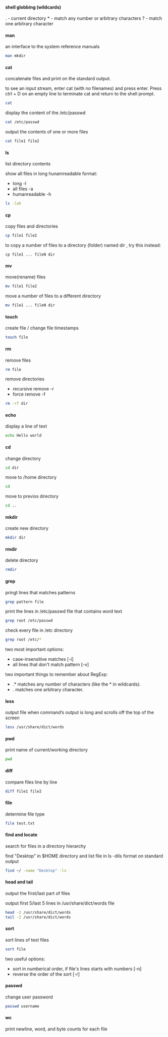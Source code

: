 #### shell globbing (wildcards)
. - current directory
\* - match any number or arbitrary characters
? - match one arbitrary character

#### man
an interface to the system reference manuals
```bash
man mkdir
```

#### cat
concatenate files and print on the standard output.

to see an input stream, enter cat (with no filenames) and press enter. Press ctrl + D on an empty line to terminate cat and return to the shell prompt.
```bash
cat
```

display the content of the /etc/passwd
```bash
cat /etc/passwd
```

output the contents of one or more files
```bash
cat file1 file2
```

#### ls
list directory contents

show all files in long hunamreadable format:
- long -l
- all files -a
- humanreadable -h
```bash
ls -lah
```

#### cp
copy files and directories
```bash
cp file1 file2
```

to copy a number of files to a directory (folder) named dir , try this instead:
```
cp file1 ... fileN dir
```

#### mv
move(rename) files 
```bash
mv file1 file2
```

move a number of files to a different directory
```bash
mv file1 ... fileN dir
```

#### touch
create file / change file timestamps
```bash
touch file
```

#### rm
remove files 
```bash
rm file
```

remove directories
- recursive remove -r
- force remove -f
```bash
rm -rf dir
```

#### echo
display a line of text

```bash
echo Hello world
```

#### cd
change directory
```bash
cd dir
```

move to /home directory
```bash
cd 
```

move to previos directory
```bash
cd ..
```

#### mkdir
create new directory
```bash
mkdir dir
```

#### rmdir
delete directory
```bash
rmdir
```

#### grep
pringt lines that matches patterns
```bash
grep pattern file
```

print the lines in /etc/passwd file that contains word text
```bash
grep root /etc/passwd
```

check every file in /etc directory
```bash
grep root /etc/*
```

two most important options:
- case-insensitive matches [-i]
- all lines that don't match pattern [-v]

two important things to remember about RegExp:
- .\* matches any number of characters (like the * in wildcards).
- . matches one arbitrary character.

#### less
output file when command’s output is long and scrolls off the top of the screen
```bash
less /usr/share/dict/words
```

#### pwd
print name of current/working directory
```bash
pwd
```

#### diff
compare files line by line
```bash
diff file1 file2
```

#### file
determine file type
```bash
file test.txt
```

#### find and locate
search for files in a directory hierarchy

find "Desktop" in $HOME directory and list file in ls -dils format on standard output
```bash
find ~/ -name "Desktop" -ls
```

#### head and tail
output the first/last part of files

output first 5/last 5 lines in /usr/share/dict/words file 
```bash
head -2 /usr/share/dict/words
tail -2 /usr/share/dict/words
```

#### sort
sort lines of text files
```bash
sort file
```

two useful options:
- sort in numberical order, if file's lines starts with numbers [-n]
- reverse the order of the sort [-r] 

#### passwd
change user password
```bash
passwd username
```

#### wc
print newline, word, and byte counts for each file